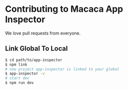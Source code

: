 # Contributing to Macaca App Inspector

We love pull requests from everyone.

## Link Global To Local

```bash
$ cd path/to/app-inspector
$ npm link
# now project app-inspector is linked to your global
$ app-inspector -v
# start dev
$ npm run dev
```
